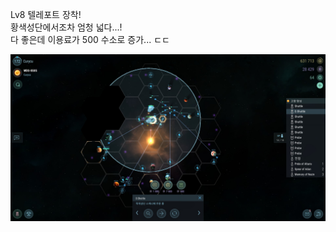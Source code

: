 Lv8 텔레포트 장착!  
황색성단에서조차 엄청 넓다...!  
다 좋은데 이용료가 500 수소로 증가... ㄷㄷ    

![](../assets/20210206_Lv8_Teleport.jpg)  
